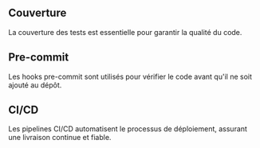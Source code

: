 ## Couverture

La couverture des tests est essentielle pour garantir la qualité du code.

## Pre-commit

Les hooks pre-commit sont utilisés pour vérifier le code avant qu'il ne soit ajouté au dépôt.

## CI/CD

Les pipelines CI/CD automatisent le processus de déploiement, assurant une livraison continue et fiable. 
